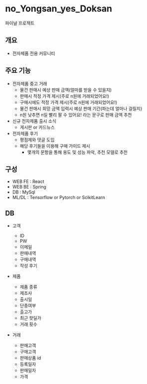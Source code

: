 # no_Yongsan_yes_Doksan
파이널 프로젝트
   
## 개요
- 전자제품 전용 커뮤니티   
   
## 주요 기능
- 전자제품 중고 거래
    - 물건 판매시 예상 판매 금액(얼마를 받을 수 있을지)
    - 판매시 적정 가격 제시(주로 n원에 거래되었어요!)
    - 구매시에도 적정 가격 제시(주로 n원에 거래되었어요!)
    - 물건 판매시 희망 금액 입력시 예상 판매 기간(파는데 얼마나 걸릴지)
    - n원 낮추면 n일 빨리 팔 수 있어요! 라는 문구로 판매 금액 추천
- 신규 전자제품 출시 소식
    - 게시판 or 카드뉴스
- 전자제품 후기
    - 평점제와 댓글 도입
    - 해당 후기들을 이용해 구매 가이드 제시
        - 몇개의 문항을 통해 용도 및 성능 파악, 추천 모델로 추천
   
## 구성
- WEB FE : React
- WEB BE : Spring
- DB : MySql
- ML/DL : Tensorflow or Pytorch or ScikitLearn

## DB
- 고객
    - ID
    - PW
    - 이메일
    - 판매내역
    - 구매내역
    - 작성 후기
- 제품
    - 제품 종류
    - 제조사
    - 출시일
    - 단종여부
    - 출고가
    - 최근 핫딜가
    - 거래 횟수

- 거래
    - 판매고객
    - 구매고객
    - 판매상품 id
    - 등록일자
    - 판매일자
    - 가격
